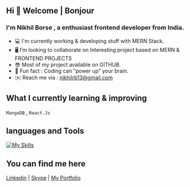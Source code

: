 <!--
![Black Elegant Personal LinkedIn Banner](https://github.com/00123nikhil/MoviesHub_Responsive/assets/95076182/6f7badc2-ddfa-4034-ab65-da16647f2c3c)
-->

## Hi  👋 Welcome | Bonjour
### I'm  Nikhil Borse , a enthusiast frontend developer from India. 
- 💻 I'm currently working & developing stuff with MERN Stack.
- 🖥️ I’m looking to collaborate on Interesting project based on MERN & FRONTEND PROJECTS
- 😎 Most of my project available on GITHUB.
- 🙂 Fun fact : Coding can “power up” your brain.
- ✉️ Reach me via : nikhilrb13@gmail.com


## What I currently learning & improving
`MangoDB` , `React.Js`

## languages and Tools
​​[![My Skills](https://skillicons.dev/icons?i=html,css,javascript,git,github,mysql,netlify,react,tailwind,vscode)](https://skillicons.dev)

## You can find me here
[Linkedin](https://www.linkedin.com/in/nikhil-borse00123/) | [Skype](https://join.skype.com/invite/yXdImAUYc514) |  [My Portfolio](https://nikhilborseportfolio.netlify.app/)


<!-- - 🤔 I occassionlly write blogs [here](https://niksknowledgecode.hashnode.dev/). -->
<!-- - 🔗 Here you can check [N's Portfolio](https://nikhilborseportfolio.netlify.app/) ->
<!--  [Hashnode](https://niksknowledgecode.hashnode.dev/) -->
